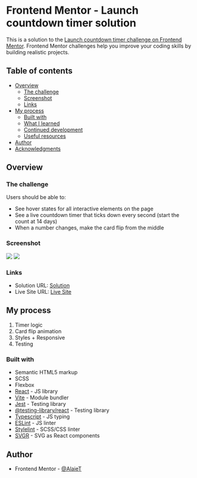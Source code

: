 # Frontend Mentor - Launch countdown timer solution

This is a solution to the [Launch countdown timer challenge on Frontend Mentor](https://www.frontendmentor.io/challenges/launch-countdown-timer-N0XkGfyz-). Frontend Mentor challenges help you improve your coding skills by building realistic projects.

## Table of contents

- [Overview](#overview)
  - [The challenge](#the-challenge)
  - [Screenshot](#screenshot)
  - [Links](#links)
- [My process](#my-process)
  - [Built with](#built-with)
  - [What I learned](#what-i-learned)
  - [Continued development](#continued-development)
  - [Useful resources](#useful-resources)
- [Author](#author)
- [Acknowledgments](#acknowledgments)

## Overview

### The challenge

Users should be able to:

- See hover states for all interactive elements on the page
- See a live countdown timer that ticks down every second (start the count at 14 days)
- When a number changes, make the card flip from the middle

### Screenshot

![](./screenshot_desktop.jpg)
![](./screenshot_mobile.jpg)

### Links

- Solution URL: [Solution](https://github.com/AlaieT/launch-countdown-timer)
- Live Site URL: [Live Site](https://alaiet.github.io/launch-countdown-timer)

## My process

  1. Timer logic
  2. Card flip animation
  3. Styles + Responsive
  4. Testing

### Built with

- Semantic HTML5 markup
- SCSS
- Flexbox
- [React](https://reactjs.org/) - JS library
- [Vite](https://vitejs.dev/) - Module bundler
- [Jest](https://jestjs.io/) - Testing library
- [@testing-library/react](https://testing-library.com/docs/react-testing-library/intro/) - Testing library
- [Typescript](https://www.typescriptlang.org/) - JS typing
- [ESLint](https://eslint.org/) - JS linter
- [Stylelint](https://stylelint.io/) - SCSS/CSS linter
- [SVGR](https://react-svgr.com/) - SVG as React components

## Author

- Frontend Mentor - [@AlaieT](https://www.frontendmentor.io/profile/AlaieT)